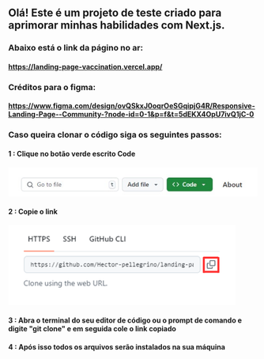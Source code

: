 ## Olá! Este é um projeto de teste criado para aprimorar minhas habilidades com Next.js.

### Abaixo está o link da págino no ar: 
#### <a href="https://landing-page-vaccination.vercel.app/"> https://landing-page-vaccination.vercel.app/ </a>

### Créditos para o figma: 
#### <a href="https://www.figma.com/design/ovQSkxJ0oqrOeSGqipjG4R/Responsive-Landing-Page--Community-?node-id=0-1&p=f&t=5dEKX4OpU7ivQ1jC-0" > https://www.figma.com/design/ovQSkxJ0oqrOeSGqipjG4R/Responsive-Landing-Page--Community-?node-id=0-1&p=f&t=5dEKX4OpU7ivQ1jC-0 </a>


### Caso queira clonar o código siga os seguintes passos: 

#### 1 : Clique no botão verde escrito Code 
<img alt="Imagem do botão verde" src="./public/print- code.jpg">

#### 2 : Copie o link
<img alt="Imagem para copiar o link" src="./public/print-copyCode.png">

#### 3 : Abra o terminal do seu editor de código ou o prompt de comando e digite "git clone" e em seguida cole o link copiado

#### 4 : Após isso todos os arquivos serão instalados na sua máquina
